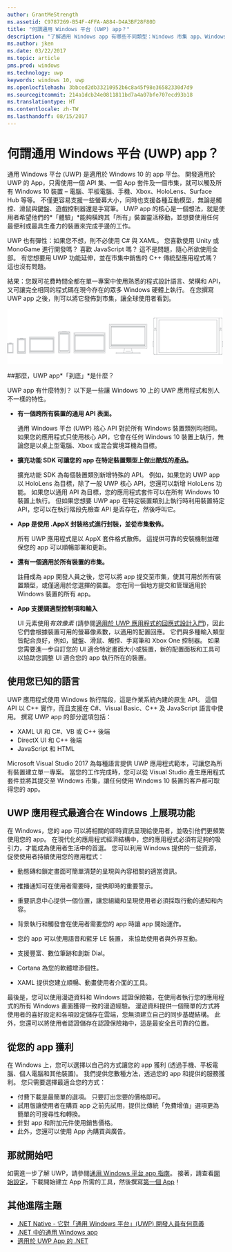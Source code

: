```yaml
---
author: GrantMeStrength
ms.assetid: C9787269-B54F-4FFA-A884-D4A3BF28F80D
title: "何謂通用 Windows 平台 (UWP) app？"
description: "了解通用 Windows app 有哪些不同類型：Windows 市集 app、Windows Phone 市集 app，以及 Windows 執行階段 app。"
ms.author: jken
ms.date: 03/22/2017
ms.topic: article
pms.prod: windows
ms.technology: uwp
keywords: windows 10, uwp
ms.openlocfilehash: 3bbced2db33210952b6c8a45f98e36582330d7d9
ms.sourcegitcommit: 214a1dcb24e0811811bd7a4a07bfe707ecd93b18
ms.translationtype: HT
ms.contentlocale: zh-TW
ms.lasthandoff: 08/15/2017
---
```

# <a name="whats-a-universal-windows-platform-uwp-app"></a>何謂通用 Windows 平台 (UWP) app？

通用 Windows 平台 (UWP) 是適用於 Windows 10 的 app 平台。 開發適用於 UWP 的 App，只需使用一個 API 集、一個 App 套件及一個市集，就可以觸及所有 Windows 10 裝置 – 電腦、平板電腦、手機、Xbox、HoloLens、Surface Hub 等等。 不僅更容易支援一些螢幕大小，同時也支援各種互動模型，無論是觸控、滑鼠與鍵盤、遊戲控制器還是手寫筆。 UWP app 的核心是一個想法，就是使用者希望他們的*「體驗」*能夠橫跨其「所有」裝置靈活移動，並想要使用任何最便利或最具生產力的裝置來完成手邊的工作。

UWP 也有彈性：如果您不想，則不必使用 C# 與 XAML。 您喜歡使用 Unity 或 MonoGame 進行開發嗎？ 喜歡 JavaScript 嗎？ 這不是問題，隨心所欲使用全部。 有您想要用 UWP 功能延伸，並在市集中銷售的 C++ 傳統型應用程式嗎？ 這也沒有問題。 

結果：您既可花費時間全都在單一專案中使用熟悉的程式設計語言、架構和 API，又可讓完全相同的程式碼在現今存在的眾多 Windows 硬體上執行。 在您撰寫 UWP app 之後，則可以將它發佈到市集，讓全球使用者看到。

![執行 Windows 的裝置](images/1894834-hig-device-primer-01-500.png)
 
##<a name="so-what-exactly-is-a-uwp-app"></a>那麼，UWP app*「到底」*是什麼？

UWP app 有什麼特別？ 以下是一些讓 Windows 10 上的 UWP 應用程式和別人不一樣的特性。

-   **有一個跨所有裝置的通用 API 表面。**

    通用 Windows 平台 (UWP) 核心 API 對於所有 Windows 裝置類別均相同。 如果您的應用程式只使用核心 API，它會在任何 Windows 10 裝置上執行，無論您是以桌上型電腦、Xbox 或混合實境耳機為目標。

-   **擴充功能 SDK 可讓您的 app 在特定裝置類型上做出酷炫的產品。**

    擴充功能 SDK 為每個裝置類別新增特殊的 API。 例如，如果您的 UWP app 以 HoloLens 為目標，除了一般 UWP 核心 API，您還可以新增 HoloLens 功能。
    如果您以通用 API 為目標，您的應用程式套件可以在所有 Windows 10 裝置上執行。 但如果您想要 UWP app 在特定裝置類別上執行時利用裝置特定 API，您可以在執行階段先檢查 API 是否存在，然後呼叫它。 

-   **App 是使用 .AppX 封裝格式進行封裝，並從市集散佈。**

    所有 UWP 應用程式是以 AppX 套件格式散佈。 這提供可靠的安裝機制並確保您的 app 可以順暢部署和更新。

-   **還有一個適用於所有裝置的市集。**

    註冊成為 app 開發人員之後，您可以將 app 提交至市集，使其可用於所有裝置類型，或僅適用於您選擇的裝置。 您在同一個地方提交和管理適用於 Windows 裝置的所有 app。

-   **App 支援調適型控制項和輸入**

    UI 元素使用*有效像素* (請參閱[適用於 UWP 應用程式的回應式設計入門](https://msdn.microsoft.com/library/windows/apps/Dn958435))，因此它們會根據裝置可用的螢幕像素數，以適用的配置回應。 它們與多種輸入類型皆配合良好，例如，鍵盤、滑鼠、觸控、手寫筆和 Xbox One 控制器。 如果您需要進一步自訂您的 UI 適合特定畫面大小或裝置，新的配置面板和工具可以協助您調整 UI 適合您的 app 執行所在的裝置。



## <a name="use-a-language-you-already-know"></a>使用您已知的語言


UWP 應用程式使用 Windows 執行階段，這是作業系統內建的原生 API。 這個 API 以 C++ 實作，而且支援在 C#、Visual Basic、C++ 及 JavaScript 語言中使用。 撰寫 UWP app 的部分選項包括：
-   XAML UI 和 C#、VB 或 C++ 後端
-   DirectX UI 和 C++ 後端
-   JavaScript 和 HTML

Microsoft Visual Studio 2017 為每種語言提供 UWP 應用程式範本，可讓您為所有裝置建立單一專案。 當您的工作完成時，您可以從 Visual Studio 產生應用程式套件並將其提交至 Windows 市集，讓任何使用 Windows 10 裝置的客戶都可取得您的 app。

## <a name="uwp-apps-come-to-life-on-windows"></a>UWP 應用程式最適合在 Windows 上展現功能


在 Windows，您的 app 可以將相關的即時資訊呈現給使用者，並吸引他們更頻繁使用您的 app。 在現代化的應用程式經濟結構中，您的應用程式必須有足夠的吸引力，才能成為使用者生活中的首選。 您可以利用 Windows 提供的一些資源，促使使用者持續使用您的應用程式：

-   動態磚和鎖定畫面可簡單清楚的呈現與內容相關的適當資訊。

-   推播通知可在使用者需要時，提供即時的重要警示。

-   重要訊息中心提供一個位置，讓您組織和呈現使用者必須採取行動的通知和內容。

-   背景執行和觸發會在使用者需要您的 app 時讓 app 開始運作。

-   您的 app 可以使用語音和藍牙 LE 裝置， 來協助使用者與外界互動。

-   支援豐富、數位筆跡和創新 Dial。

-   Cortana 為您的軟體增添個性。

-   XAML 提供您建立順暢、動畫使用者介面的工具。

最後是，您可以使用漫遊資料和 Windows 認證保險箱，在使用者執行您的應用程式的所有 Windows 畫面獲得一致的漫遊經驗。 漫遊資料提供一個簡單的方式將使用者的喜好設定和各項設定儲存在雲端，您無須建立自己的同步基礎結構。 此外，您還可以將使用者認證儲存在認證保險箱中，這是最安全且可靠的位置。

##  <a name="monetize-your-app"></a>從您的 app 獲利


在 Windows 上，您可以選擇以自己的方式讓您的 app 獲利 (透過手機、平板電腦、個人電腦和其他裝置)。 我們提供您數種方法，透過您的 app 和提供的服務獲利。 您只需要選擇最適合您的方式：

-   付費下載是最簡單的選項。 只要訂出您要的價格即可。
-   試用版讓使用者在購買 app 之前先試用，提供比傳統「免費增值」選項更為簡單的可搜尋性和轉換。
-   針對 app 和附加元件使用銷售價格。
-   此外，您還可以使用 App 內購買與廣告。

## <a name="lets-get-started"></a>那就開始吧


如需進一步了解 UWP，請參閱[通用 Windows 平台 app 指南](universal-application-platform-guide.md)。 接著，請查看[開始設定](get-set-up.md)，下載開始建立 App 所需的工具，然後撰寫[第一個 App](your-first-app.md)！


## <a name="more-advanced-topics"></a>其他進階主題

* [.NET Native - 它對「通用 Windows 平台」(UWP) 開發人員有何意義](https://blogs.windows.com/buildingapps/2015/08/20/net-native-what-it-means-for-universal-windows-platform-uwp-developers/#TYsD3tJuBJpK3Hc7.97)
* [.NET 中的通用 Windows app](https://blogs.msdn.microsoft.com/dotnet/2015/07/30/universal-windows-apps-in-net)
* [適用於 UWP App 的 .NET](https://msdn.microsoft.com/library/mt185501.aspx)
